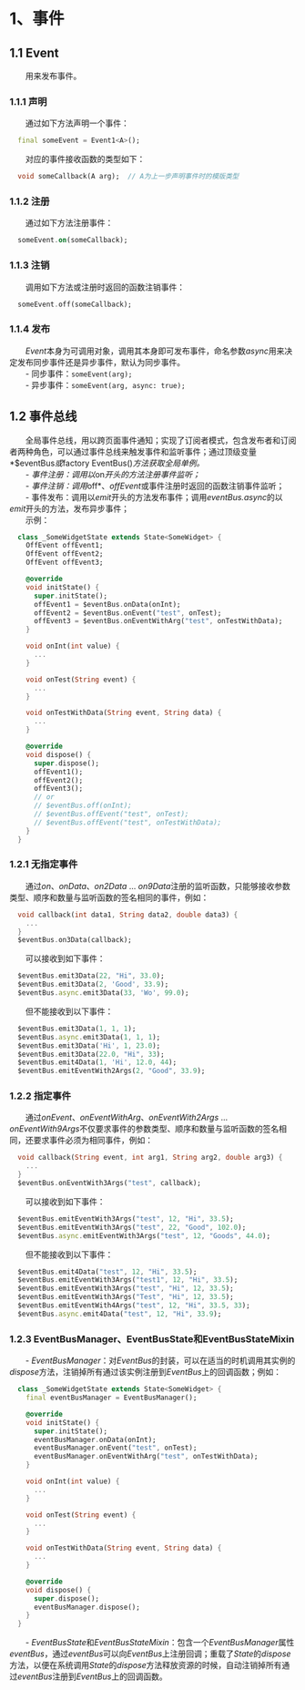 # 1、事件  
## 1.1 Event  
&emsp;&emsp;用来发布事件。  
### 1.1.1 声明
&emsp;&emsp;通过如下方法声明一个事件：
  ```dart
    final someEvent = Event1<A>();
  ```
&emsp;&emsp;对应的事件接收函数的类型如下：
  ```dart
    void someCallback(A arg);  // A为上一步声明事件时的模版类型
  ```
### 1.1.2 注册  
&emsp;&emsp;通过如下方法注册事件： 
  ```dart
    someEvent.on(someCallback);  
  ```
### 1.1.3 注销  
&emsp;&emsp;调用如下方法或注册时返回的函数注销事件：  
  ```dart
    someEvent.off(someCallback);  
  ```
### 1.1.4 发布  
&emsp;&emsp;*Event*本身为可调用对象，调用其本身即可发布事件，命名参数*async*用来决定发布同步事件还是异步事件，默认为同步事件。  
&emsp;&emsp;- 同步事件：`someEvent(arg);`  
&emsp;&emsp;- 异步事件：`someEvent(arg, async: true);`  

## 1.2 事件总线  
&emsp;&emsp;全局事件总线，用以跨页面事件通知；实现了订阅者模式，包含发布者和订阅者两种角色，可以通过事件总线来触发事件和监听事件；通过顶级变量*$eventBus*或*factory EventBus()*方法获取全局单例。  
&emsp;&emsp;- 事件注册：调用以*on*开头的方法注册事件监听；  
&emsp;&emsp;- 事件注销：调用*off*、*offEvent*或事件注册时返回的函数注销事件监听；  
&emsp;&emsp;- 事件发布：调用以*emit*开头的方法发布事件；调用*eventBus.async*的以*emit*开头的方法，发布异步事件；  
&emsp;&emsp;示例：  
  ```dart
    class _SomeWidgetState extends State<SomeWidget> {
      OffEvent offEvent1;
      OffEvent offEvent2;
      OffEvent offEvent3;

      @override
      void initState() {
        super.initState();
        offEvent1 = $eventBus.onData(onInt);
        offEvent2 = $eventBus.onEvent("test", onTest);
        offEvent3 = $eventBus.onEventWithArg("test", onTestWithData);
      }

      void onInt(int value) {
        ...
      }

      void onTest(String event) {
        ...
      }

      void onTestWithData(String event, String data) {
        ...
      }

      @override
      void dispose() {
        super.dispose();
        offEvent1();
        offEvent2();
        offEvent3();
        // or
        // $eventBus.off(onInt);
        // $eventBus.offEvent("test", onTest);
        // $eventBus.offEvent("test", onTestWithData);
      }
    }
  ```
### 1.2.1 无指定事件  
&emsp;&emsp;通过*on*、*onData*、*on2Data* ... *on9Data*注册的监听函数，只能够接收参数类型、顺序和数量与监听函数的签名相同的事件，例如：  
  ```dart
    void callback(int data1, String data2, double data3) {
      ...
    }
    $eventBus.on3Data(callback);
  ```
&emsp;&emsp;可以接收到如下事件：  
  ```dart
    $eventBus.emit3Data(22, "Hi", 33.0);
    $eventBus.emit3Data(2, 'Good', 33.9);
    $eventBus.async.emit3Data(33, 'Wo', 99.0);
  ```
&emsp;&emsp;但不能接收到以下事件：  
  ```dart
    $eventBus.emit3Data(1, 1, 1);
    $eventBus.async.emit3Data(1, 1, 1);
    $eventBus.emit3Data('Hi', 1, 23.0);
    $eventBus.emit3Data(22.0, "Hi", 33);
    $eventBus.emit4Data(1, 'Hi', 12.0, 44);
    $eventBus.emitEventWith2Args(2, "Good", 33.9);
  ```
### 1.2.2 指定事件  
&emsp;&emsp;通过*onEvent*、*onEventWithArg*、*onEventWith2Args* ... *onEventWith9Args*不仅要求事件的参数类型、顺序和数量与监听函数的签名相同，还要求事件必须为相同事件，例如：  
  ```dart
    void callback(String event, int arg1, String arg2, double arg3) {
      ...
    }
    $eventBus.onEventWith3Args("test", callback);
  ```
&emsp;&emsp;可以接收到如下事件：  
  ```dart
    $eventBus.emitEventWith3Args("test", 12, "Hi", 33.5);
    $eventBus.emitEventWith3Args("test", 22, "Good", 102.0);
    $eventBus.async.emitEventWith3Args("test", 12, "Goods", 44.0);
  ```
&emsp;&emsp;但不能接收到以下事件：  
  ```dart
    $eventBus.emit4Data("test", 12, "Hi", 33.5);
    $eventBus.emitEventWith3Args("test1", 12, "Hi", 33.5);
    $eventBus.emitEventWith3Args("test", "Hi", 12, 33.5);
    $eventBus.emitEventWith3Args("Test", "Hi", 12, 33.5);
    $eventBus.emitEventWith4Args("test", 12, "Hi", 33.5, 33);
    $eventBus.async.emit4Data("test", 12, "Hi", 33.9);
  ```
### 1.2.3 EventBusManager、EventBusState和EventBusStateMixin  
&emsp;&emsp;- *EventBusManager*：对*EventBus*的封装，可以在适当的时机调用其实例的*dispose*方法，注销掉所有通过该实例注册到*EventBus*上的回调函数；例如：  
  ```dart
    class _SomeWidgetState extends State<SomeWidget> {
      final eventBusManager = EventBusManager();  
 
      @override
      void initState() {
        super.initState();
        eventBusManager.onData(onInt);
        eventBusManager.onEvent("test", onTest);
        eventBusManager.onEventWithArg("test", onTestWithData);
      }
 
      void onInt(int value) {
        ...
      }
 
      void onTest(String event) {
        ...
      }
 
      void onTestWithData(String event, String data) {
        ...
      }
 
      @override
      void dispose() {
        super.dispose();
        eventBusManager.dispose();
      }
    }
  ```  
&emsp;&emsp;- *EventBusState*和*EventBusStateMixin*：包含一个*EventBusManager*属性*eventBus*，通过*eventBus*可以向*EventBus*上注册回调；重载了*State*的*dispose*方法，以便在系统调用*State*的*dispose*方法释放资源的时候，自动注销掉所有通过*eventBus*注册到*EventBus*上的回调函数。  